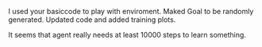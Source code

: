 I used your basiccode to play with enviroment.
Maked Goal to be randomly generated.
Updated code and added training plots.

It seems that agent really needs at least 10000 steps to learn something.